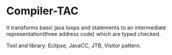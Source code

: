 # Compiler-TAC

It transforms basic java loops and statements to an intermediate representation(three address code) which are typed checked.

Tool and library: Eclipse, JavaCC, JTB, Visitor pattern.
